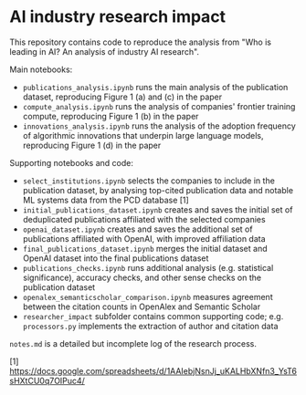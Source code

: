 # AI industry research impact

This repository contains code to reproduce the analysis from "Who is leading in AI? An analysis of industry AI research".

Main notebooks:
- `publications_analysis.ipynb` runs the main analysis of the publication dataset, reproducing Figure 1 (a) and (c) in the paper
- `compute_analysis.ipynb` runs the analysis of companies' frontier training compute, reproducing Figure 1 (b) in the paper
- `innovations_analysis.ipynb` runs the analysis of the adoption frequency of algorithmic innovations that underpin large language models, reproducing Figure 1 (d) in the paper

Supporting notebooks and code:
- `select_institutions.ipynb` selects the companies to include in the publication dataset, by analysing top-cited publication data and notable ML systems data from the PCD database [1]
- `initial_publications_dataset.ipynb` creates and saves the initial set of deduplicated publications affiliated with the selected companies
- `openai_dataset.ipynb` creates and saves the additional set of publications affiliated with OpenAI, with improved affiliation data
- `final_publications_dataset.ipynb` merges the initial dataset and OpenAI dataset into the final publications dataset
- `publications_checks.ipynb` runs additional analysis (e.g. statistical significance), accuracy checks, and other sense checks on the publication dataset
- `openalex_semanticscholar_comparison.ipynb` measures agreement between the citation counts in OpenAlex and Semantic Scholar
- `researcher_impact` subfolder contains common supporting code; e.g. `processors.py` implements the extraction of author and citation data

`notes.md` is a detailed but incomplete log of the research process.

[1] https://docs.google.com/spreadsheets/d/1AAIebjNsnJj_uKALHbXNfn3_YsT6sHXtCU0q7OIPuc4/

